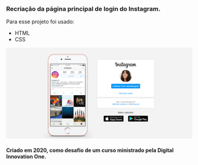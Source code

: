 ### Recriação da página principal de login do Instagram. 
Para esse projeto foi usado:

- HTML
- CSS

<img src="instaimg.png"/>

#### Criado em 2020, como desafio de um curso ministrado pela Digital Innovation One.

